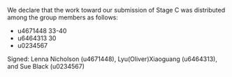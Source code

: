 We declare that the work toward our submission of Stage C was distributed among the group members as follows:

* u4671448 33-40
* u6464313 30
* u0234567

Signed: Lenna Nicholson (u4671448), Lyu(Oliver)Xiaoguang (u6464313), and Sue Black (u0234567)
